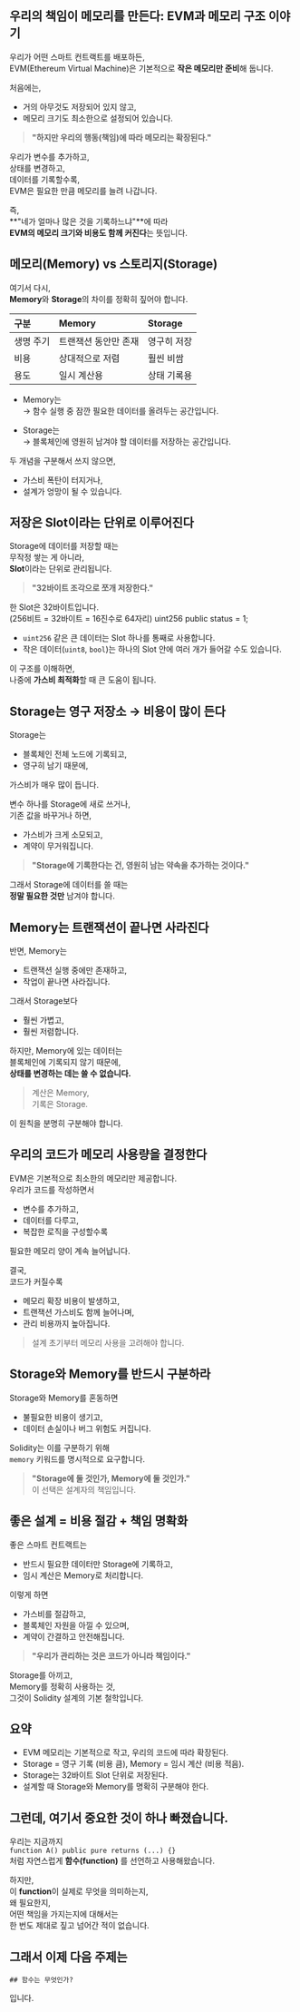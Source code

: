 ## **우리의 책임이 메모리를 만든다: EVM과 메모리 구조 이야기**

우리가 어떤 스마트 컨트랙트를 배포하든,  
EVM(Ethereum Virtual Machine)은 기본적으로 **작은 메모리만 준비**해 둡니다.

처음에는,

- 거의 아무것도 저장되어 있지 않고,
- 메모리 크기도 최소한으로 설정되어 있습니다.

> **"하지만 우리의 행동(책임)에 따라 메모리는 확장된다."**

우리가 변수를 추가하고,  
상태를 변경하고,  
데이터를 기록할수록,  
EVM은 필요한 만큼 메모리를 늘려 나갑니다.

즉,  
**"네가 얼마나 많은 것을 기록하느냐"**에 따라  
**EVM의 메모리 크기와 비용도 함께 커진다**는 뜻입니다.

## **메모리(Memory) vs 스토리지(Storage)**

여기서 다시,  
**Memory**와 **Storage**의 차이를 정확히 짚어야 합니다.

| 구분      | Memory               | Storage     |
| :-------- | :------------------- | :---------- |
| 생명 주기 | 트랜잭션 동안만 존재 | 영구히 저장 |
| 비용      | 상대적으로 저렴      | 훨씬 비쌈   |
| 용도      | 일시 계산용          | 상태 기록용 |

- Memory는  
  → 함수 실행 중 잠깐 필요한 데이터를 올려두는 공간입니다.

- Storage는  
  → 블록체인에 영원히 남겨야 할 데이터를 저장하는 공간입니다.

두 개념을 구분해서 쓰지 않으면,

- 가스비 폭탄이 터지거나,
- 설계가 엉망이 될 수 있습니다.

## **저장은 Slot이라는 단위로 이루어진다**

Storage에 데이터를 저장할 때는  
무작정 쌓는 게 아니라,  
**Slot**이라는 단위로 관리됩니다.

> **"32바이트 조각으로 쪼개 저장한다."**

한 Slot은 32바이트입니다.  
(256비트 = 32바이트 = 16진수로 64자리)
uint256 public status = 1;

- `uint256` 같은 큰 데이터는 Slot 하나를 통째로 사용합니다.
- 작은 데이터(`uint8`, `bool`)는 하나의 Slot 안에 여러 개가 들어갈 수도 있습니다.

이 구조를 이해하면,  
나중에 **가스비 최적화**할 때 큰 도움이 됩니다.

## **Storage는 영구 저장소 → 비용이 많이 든다**

Storage는

- 블록체인 전체 노드에 기록되고,
- 영구히 남기 때문에,

가스비가 매우 많이 듭니다.

변수 하나를 Storage에 새로 쓰거나,  
기존 값을 바꾸거나 하면,

- 가스비가 크게 소모되고,
- 계약이 무거워집니다.

> **"Storage에 기록한다는 건, 영원히 남는 약속을 추가하는 것이다."**

그래서 Storage에 데이터를 쓸 때는  
**정말 필요한 것만** 남겨야 합니다.

## Memory는 트랜잭션이 끝나면 사라진다

반면, Memory는

- 트랜잭션 실행 중에만 존재하고,
- 작업이 끝나면 사라집니다.

그래서 Storage보다

- 훨씬 가볍고,
- 훨씬 저렴합니다.

하지만, Memory에 있는 데이터는  
블록체인에 기록되지 않기 때문에,  
**상태를 변경하는 데는 쓸 수 없습니다.**

> 계산은 Memory,  
> 기록은 Storage.

이 원칙을 분명히 구분해야 합니다.

## 우리의 코드가 메모리 사용량을 결정한다

EVM은 기본적으로 최소한의 메모리만 제공합니다.  
우리가 코드를 작성하면서

- 변수를 추가하고,
- 데이터를 다루고,
- 복잡한 로직을 구성할수록

필요한 메모리 양이 계속 늘어납니다.

결국,  
코드가 커질수록

- 메모리 확장 비용이 발생하고,
- 트랜잭션 가스비도 함께 늘어나며,
- 관리 비용까지 높아집니다.

> 설계 초기부터 메모리 사용을 고려해야 합니다.

## Storage와 Memory를 반드시 구분하라

Storage와 Memory를 혼동하면

- 불필요한 비용이 생기고,
- 데이터 손실이나 버그 위험도 커집니다.

Solidity는 이를 구분하기 위해  
`memory` 키워드를 명시적으로 요구합니다.

> **"Storage에 둘 것인가, Memory에 둘 것인가."**  
> 이 선택은 설계자의 책임입니다.

## 좋은 설계 = 비용 절감 + 책임 명확화

좋은 스마트 컨트랙트는

- 반드시 필요한 데이터만 Storage에 기록하고,
- 임시 계산은 Memory로 처리합니다.

이렇게 하면

- 가스비를 절감하고,
- 블록체인 자원을 아낄 수 있으며,
- 계약이 간결하고 안전해집니다.

> **"우리가 관리하는 것은 코드가 아니라 책임이다."**

Storage를 아끼고,  
Memory를 정확히 사용하는 것,  
그것이 Solidity 설계의 기본 철학입니다.

## 요약

- EVM 메모리는 기본적으로 작고, 우리의 코드에 따라 확장된다.
- Storage = 영구 기록 (비용 큼), Memory = 임시 계산 (비용 적음).
- Storage는 32바이트 Slot 단위로 저장된다.
- 설계할 때 Storage와 Memory를 명확히 구분해야 한다.

## 그런데, 여기서 중요한 것이 하나 빠졌습니다.

우리는 지금까지  
`function A() public pure returns (...) {}`  
처럼 자연스럽게 **함수(function)** 를 선언하고 사용해왔습니다.

하지만,  
이 **function**이 실제로 무엇을 의미하는지,  
왜 필요한지,  
어떤 책임을 가지는지에 대해서는  
한 번도 제대로 짚고 넘어간 적이 없습니다.

## 그래서 이제 다음 주제는

`## 함수는 무엇인가?`

입니다.
